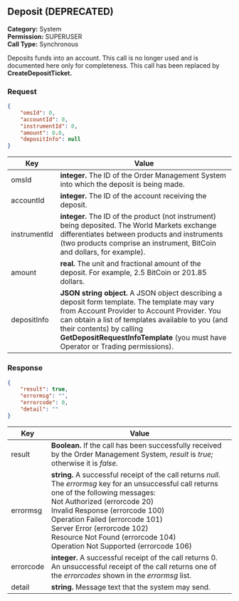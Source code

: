 ## Deposit (DEPRECATED)

**Category:** System<br />**Permission:** SUPERUSER<br />**Call Type:** Synchronous

Deposits funds into an account. This call is no longer used and is documented here only for completeness. This call has been replaced by **CreateDepositTicket.** 

### Request

```json
{
    "omsId": 0,
    "accountId": 0,
    "instrumentId": 0,
    "amount": 0.0,
    "depositInfo": null
}
```

| Key          | Value                                                        |
| ------------ | ------------------------------------------------------------ |
| omsId        | **integer.** The ID of the Order Management System into which the deposit is being made. |
| accountId    | **integer.** The ID of the account receiving the deposit.    |
| instrumentId | **integer.** The ID of the product (not instrument) being deposited. The World Markets  exchange differentiates between products and instruments (two products comprise an instrument, BitCoin and dollars, for example).      |
| amount       | **real.** The unit and fractional amount of the deposit. For example, 2.5 BitCoin or 201.85 dollars. |
| depositInfo  | **JSON string object.** A JSON object describing a deposit form template. The template may vary from Account Provider to Account Provider. You can obtain a list of templates available to you (and their contents) by calling **GetDepositRequestInfoTemplate** (you must have Operator or Trading permissions). |

### Response

```json
{
    "result": true,
    "errormsg": "",
    "errorcode": 0,
    "detail": ""
}
```
| Key       | Value                                                        |
| --------- | ------------------------------------------------------------ |
| result    | **Boolean.** If the call has been successfully received by the Order Management System, *result* is *true;* otherwise it is *false.* |
| errormsg  | **string.** A successful receipt of the call returns *null.* The *errormsg* key for an unsuccessful call returns one of the following messages:<br />Not Authorized (errorcode 20)<br />Invalid Response (errorcode 100)<br />Operation Failed (errorcode 101)<br />Server Error (errorcode 102)<br />Resource Not Found (errorcode 104)<br />Operation Not Supported (errorcode 106) |
| errorcode | **integer.** A successful receipt of the call returns 0. An unsuccessful receipt of the call returns one of the *errorcodes* shown in the *errormsg* list. |
| detail    | **string.** Message text that the system may send.           |


